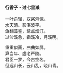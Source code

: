 #### 行香子・过七里濑

一叶舟轻，双桨鸿惊。  
水天清、影湛波平。  
鱼翻藻鉴，鹭点烟汀。  
过沙溪急，霜溪冷，月溪明。

重重似画，曲曲如屏。  
算当年、虚老严陵。  
君臣一梦，今古空名。  
但远山长，云山乱，晓山青。